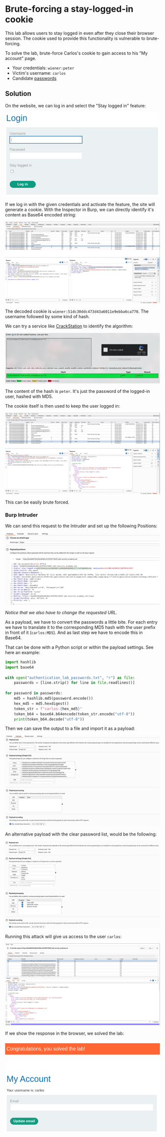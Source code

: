 # Brute-forcing a stay-logged-in cookie
This lab allows users to stay logged in even after they close their browser session. The cookie used to provide this functionality is vulnerable to brute-forcing.

To solve the lab, brute-force Carlos's cookie to gain access to his "My account" page.

* Your credentials: `wiener:peter`
* Victim's username: `carlos`
* Candidate [passwords](https://portswigger.net/web-security/authentication/auth-lab-passwords)

## Solution
On the website, we can log in and select the "Stay logged in" feature:

![Login](../images/Brute-forcing_a_stay-logged-in_cookie_0.png)

If we log in with the given credentials and activate the feature, the site will generate a cookie. With the Inspector in Burp, we can directly identify it's content as Base64 encoded string:

![Cookie](../images/Brute-forcing_a_stay-logged-in_cookie_1.png)

The decoded cookie is `wiener:51dc30ddc473d43a6011e9ebba6ca770`. The username followed by some kind of hash.

We can try a service like [CrackStation](https://crackstation.net/) to identify the algorithm:

![CrackStation](../images/Brute-forcing_a_stay-logged-in_cookie_2.png)

The content of the hash is `peter`. It's just the password of the logged-in user, hashed with MD5.

The cookie itself is then used to keep the user logged in:

![Cookie request](../images/Brute-forcing_a_stay-logged-in_cookie_3.png)

This can be easily brute forced.

### Burp Intruder
We can send this request to the Intruder and set up the following Positions:

![Intruder Positions](../images/Brute-forcing_a_stay-logged-in_cookie_4.png)

_Notice that we also have to change the requested URL._

As a payload, we have to convert the passwords a little bite. For each entry we have to translate it to the corresponding MD5 hash with the user prefix in front of it (`carlos:MD5`). And as last step we have to encode this in Base64.

That can be done with a Python script or within the payload settings. See here an example:
```python
import hashlib
import base64

with open("authentication_lab_passwords.txt", "r") as file:
    passwords = [line.strip() for line in file.readlines()]

for password in passwords:
    md5 = hashlib.md5(password.encode())
    hex_md5 = md5.hexdigest()
    token_str = f"carlos:{hex_md5}"
    token_b64 = base64.b64encode(token_str.encode("utf-8"))
    print(token_b64.decode("utf-8"))
```

Then we can save the output to a file and import it as a payload:

![Intruder Payloads](../images/Brute-forcing_a_stay-logged-in_cookie_5.png)

An alternative payload with the clear password list, would be the following:

![Intruder Payloads alternative](../images/Brute-forcing_a_stay-logged-in_cookie_8.png)

Running this attack will give us access to the user `carlos`:

![Intruder Result](../images/Brute-forcing_a_stay-logged-in_cookie_6.png)

If we show the response in the browser, we solved the lab:

![Solved lab](../images/Brute-forcing_a_stay-logged-in_cookie_7.png)
